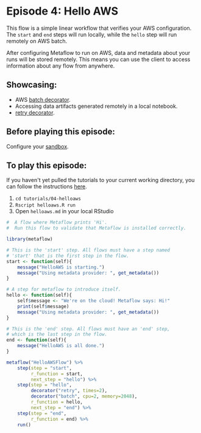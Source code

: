 # Episode 4: Hello AWS

This flow is a simple linear workflow that verifies your AWS configuration. The `start` and `end` steps will run locally, while the `hello` step will run remotely on AWS batch.

After configuring Metaflow to run on AWS, data and metadata about your runs will be stored remotely. This means you can use the client to access information about any flow from anywhere.

## Showcasing:

- AWS [batch decorator](../../../metaflow/scaling.md).
- Accessing data artifacts generated remotely in a local notebook.
- [retry decorator](../../../metaflow/failures.md#retrying-tasks-with-the-retry-decorator).

## Before playing this episode:

Configure your [sandbox](../../../metaflow-on-aws/metaflow-sandbox.md).

## To play this episode:

If you haven't yet pulled the tutorials to your current working directory, you can follow the instructions [here](../#pull-tutorials).

1. `cd tutorials/04-helloaws`
2. `Rscript helloaws.R run`
3. Open `helloaws.md` in your local RStudio

```r
#  A flow where Metaflow prints 'Hi'.
#  Run this flow to validate that Metaflow is installed correctly.

library(metaflow)

# This is the 'start' step. All flows must have a step named
# 'start' that is the first step in the flow.
start <- function(self){
    message("HelloAWS is starting.")
    message("Using metadata provider: ", get_metadata())
}

# A step for metaflow to introduce itself.
hello <- function(self){
    self$message <- "We're on the cloud! Metaflow says: Hi!"
    print(self$message)
    message("Using metadata provider: ", get_metadata())
}

# This is the 'end' step. All flows must have an 'end' step,
# which is the last step in the flow.
end <- function(self){
    message("HelloAWS is all done.")
}

metaflow("HelloAWSFlow") %>%
    step(step = "start",
         r_function = start,
         next_step = "hello") %>%
    step(step = "hello",
         decorator("retry", times=2),
         decorator("batch", cpu=2, memory=2048),
         r_function = hello,
         next_step = "end") %>%
    step(step = "end",
         r_function = end) %>%
    run()
```
